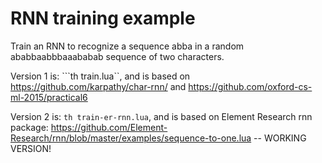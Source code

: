 # RNN training example

Train an RNN to recognize a sequence abba in a random ababbaabbbaaababab sequence of two characters.

Version 1 is: ```th train.lua``, and is based on https://github.com/karpathy/char-rnn/ and https://github.com/oxford-cs-ml-2015/practical6

Version 2 is: ```th train-er-rnn.lua```, and is based on Element Research rnn package: https://github.com/Element-Research/rnn/blob/master/examples/sequence-to-one.lua -- WORKING VERSION!
